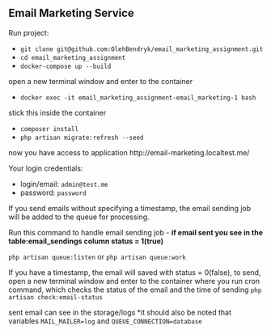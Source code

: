 
## Email Marketing Service

Run project:
- `git clone git@github.com:OlehBendryk/email_marketing_assignment.git`
- `cd email_marketing_assignment`
- `docker-compose up --build`
  
<p>open a new terminal window and enter to the container </p>

- `docker exec -it email_marketing_assignment-email_marketing-1 bash`

stick this inside the container
- `composer install`
- `php artisan migrate:refresh --seed`
<p>now you have access to application http://email-marketing.localtest.me/ </p> 
Your login credentials:

- login/email: `admin@test.me`
- password: `password`

If you send emails without specifying a timestamp, the email sending job will be added to the queue for processing.

Run this command to handle email sending job - **if email sent you see in the table:email_sendings column status = 1(true)**

`php artisan queue:listen` or `php artisan queue:work`

If you have a timestamp, the email will saved with status = 0(false),
to send, open a new terminal window and enter to the container 
where you run cron command, which checks the status of the email and the time of sending
`php artisan check:email-status`

sent email can see in the storage/logs
*it should also be noted that variables `MAIL_MAILER=log` and `QUEUE_CONNECTION=database`


